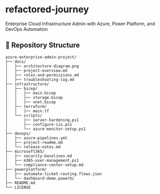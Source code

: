 # refactored-journey
Enterprise Cloud Infrastructure Admin with Azure, Power Platform, and DevOps Automation

## 📁 Repository Structure

```
azure-enterprise-admin-project/
├── docs/
│   ├── architecture-diagram.png
│   ├── project-overview.md
│   ├── roles-and-permissions.md
│   ├── troubleshooting-log.md
├── infrastructure/
│   ├── bicep/
│   │   ├── main.bicep
│   │   ├── storage.bicep
│   │   ├── vnet.bicep
│   ├── terraform/
│   │   ├── main.tf
│   └── scripts/
│       ├── server-hardening.ps1
│       ├── configure-iis.ps1
│       └── azure-monitor-setup.ps1
├── devops/
│   ├── azure-pipelines.yml
│   ├── project-readme.md
│   └── release-notes.md
├── microsoft365/
│   ├── security-baselines.md
│   ├── m365-user-management.ps1
│   └── compliance-center-setup.md
├── powerplatform/
│   ├── automate-ticket-routing.flows.json
│   └── dashboard-demo.powerbi
├── README.md
└── LICENSE
```
